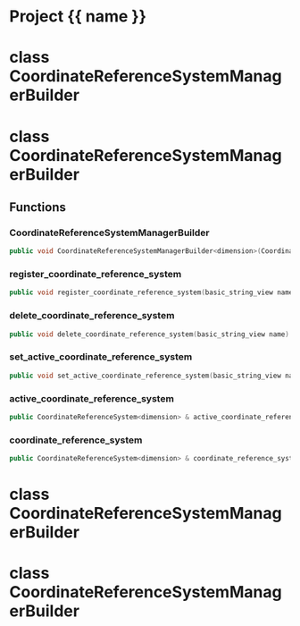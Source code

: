 <script setup>
import {useRoute} from 'vitepress'
const {path} = useRoute()
const tokens = path.split('/')
const words = tokens[2].split('-');
for (let i = 0; i < words.length; i++) {
    words[i] = words[i].charAt(0).toUpperCase() + words[i].slice(1);
    words[i] = words[i].replace('geode', 'Geode')
}
const name = words.join('-');
</script>
# Project {{ name }}

# class CoordinateReferenceSystemManagerBuilder


# class CoordinateReferenceSystemManagerBuilder


## Functions

### CoordinateReferenceSystemManagerBuilder

```cpp
public void CoordinateReferenceSystemManagerBuilder<dimension>(CoordinateReferenceSystemManager<dimension> & crs_manager)
```


### register_coordinate_reference_system

```cpp
public void register_coordinate_reference_system(basic_string_view name, std::shared_ptr<CoordinateReferenceSystem<dimension> > && crs)
```


### delete_coordinate_reference_system

```cpp
public void delete_coordinate_reference_system(basic_string_view name)
```


### set_active_coordinate_reference_system

```cpp
public void set_active_coordinate_reference_system(basic_string_view name)
```


### active_coordinate_reference_system

```cpp
public CoordinateReferenceSystem<dimension> & active_coordinate_reference_system()
```


### coordinate_reference_system

```cpp
public CoordinateReferenceSystem<dimension> & coordinate_reference_system(basic_string_view name)
```




# class CoordinateReferenceSystemManagerBuilder


# class CoordinateReferenceSystemManagerBuilder


